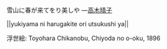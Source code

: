 雪山に春が来てをり美しや
—[高木晴子](https://ja.wikipedia.org/wiki/高木晴子)

||yukiyama ni harugakite ori utsukushi ya||

浮世絵: Toyohara Chikanobu, Chiyoda no o-oku, 1896